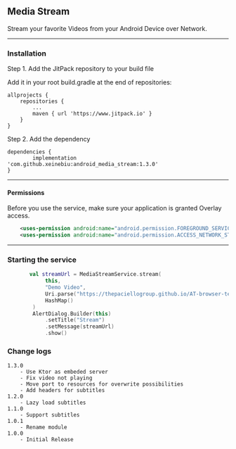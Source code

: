 ## Media Stream

Stream your favorite Videos from your Android Device over Network.

---
### Installation
Step 1. 
Add the JitPack repository to your build file

Add it in your root build.gradle at the end of repositories:

	allprojects {
		repositories {
			...
			maven { url 'https://www.jitpack.io' }
		}
	}
Step 2. Add the dependency

	dependencies {
            implementation 'com.github.xeinebiu:android_media_stream:1.3.0'
	}

---
#### Permissions
Before you use the service, make sure your application is granted Overlay access.
```xml
    <uses-permission android:name="android.permission.FOREGROUND_SERVICE" />
    <uses-permission android:name="android.permission.ACCESS_NETWORK_STATE" />
```

---
### Starting the service
```kotlin
       val streamUrl = MediaStreamService.stream(
            this,
            "Demo Video",
            Uri.parse("https://thepaciellogroup.github.io/AT-browser-tests/video/ElephantsDream.mp4"),
            HashMap()
        )
        AlertDialog.Builder(this)
            .setTitle("Stream")
            .setMessage(streamUrl)
            .show()
```

### Change logs
    1.3.0
        - Use Ktor as embeded server
        - Fix video not playing
        - Move port to resources for overwrite possibilities
        - Add headers for subtitles
    1.2.0
        - Lazy load subtitles
    1.1.0
        - Support subtitles
    1.0.1
	    - Rename module
    1.0.0
        - Initial Release
